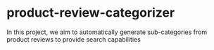 # product-review-categorizer
In this project, we aim to automatically generate sub-categories from product reviews to provide search capabilities
